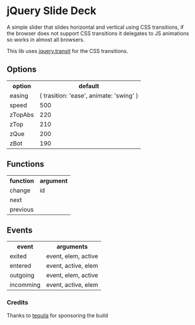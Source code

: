 # jQuery Slide Deck

A simple slider that slides horizontal and vertical using CSS
transitions, if the browser does not support CSS transitions it
delegates to JS animations so works in almost all browsers.

This lib uses [jquery.transit](http://ricostacruz.com/jquery.transit)
for the CSS transitions.

## Options

<table>
  <tr>
    <th>option</th>
    <th>default</th>
  </tr>
  <tr>
    <td>easing</td>
    <td>{ trasition: 'ease', animate: 'swing' }</td>
  </tr>
  <tr>
    <td>speed</td>
    <td>500</td>
  </tr>
  <tr>
    <td>zTopAbs</td>
    <td>220</td>
  </tr>
  <tr>
    <td>zTop</td>
    <td>210</td>
  </tr>
  <tr>
    <td>zQue</td>
    <td>200</td>
  </tr>
  <tr>
    <td>zBot</td>
    <td>190</td>
  </tr>
</table>

## Functions

<table>
  <tr>
    <th>function</th>
    <th>argument</th>
  </tr>
  <tr>
    <td>change</td>
    <td>id</td>
  </tr>
  <tr>
    <td>next</td>
    <td></td>
  </tr>
  <tr>
    <td>previous</td>
    <td></td>
  </tr>
</table>

## Events

<table>
  <tr>
    <th>event</th>
    <th>arguments</th>
  </tr>
  <tr>
    <td>exited</td>
    <td>event, elem, active</td>
  </tr>
  <tr>
    <td>entered</td>
    <td>event, active, elem</td>
  </tr>
  <tr>
    <td>outgoing</td>
    <td>event, elem, active</td>
  </tr>
  <tr>
    <td>incomming</td>
    <td>event, active, elem</td>
  </tr>
</table>

### Credits

Thanks to [tequila](http://www.tequila.com.au/) for sponsoring the build
